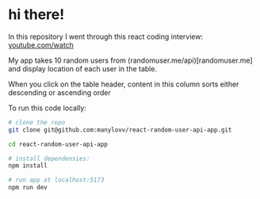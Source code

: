 # hi there!

In this repository I went through this react coding interview: [youtube.com/watch](https://www.youtube.com/watch?v=6s0OVdoo4Q4&ab_channel=BenAwad)

My app takes 10 random users from (randomuser.me/api)[randomuser.me] and display location of each user in the table.

When you click on the table header, content in this column sorts either descending or ascending order

To run this code locally:

```bash
# clone the repo
git clone git@github.com:manylovv/react-random-user-api-app.git

cd react-random-user-api-app

# install dependensies:
npm install

# run app at localhost:5173
npm run dev
```
